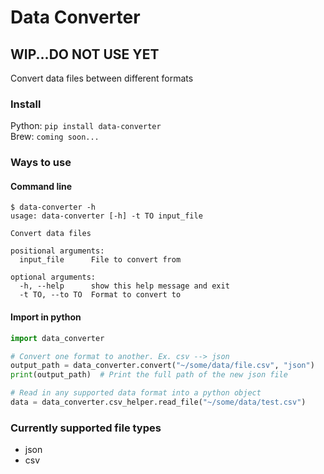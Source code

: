 # Data Converter

## WIP...DO NOT USE YET

Convert data files between different formats


### Install
Python: `pip install data-converter`  
Brew: `coming soon...`


### Ways to use

#### Command line
```
$ data-converter -h
usage: data-converter [-h] -t TO input_file

Convert data files

positional arguments:
  input_file      File to convert from

optional arguments:
  -h, --help      show this help message and exit
  -t TO, --to TO  Format to convert to
```

#### Import in python
```python
import data_converter

# Convert one format to another. Ex. csv --> json
output_path = data_converter.convert("~/some/data/file.csv", "json")
print(output_path)  # Print the full path of the new json file

# Read in any supported data format into a python object
data = data_converter.csv_helper.read_file("~/some/data/test.csv")

```


### Currently supported file types
- json
- csv
